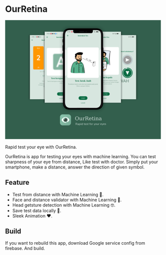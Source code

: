# OurRetina

![Alt text](/screenshoot/ss_main.png?raw=true "Image Main")

Rapid test your eye with OurRetina.

OurRetina is app for testing your eyes with machine learning. You can test sharpness of your eye from distance, Like test with doctor. Simply put your smartphone, make a distance, answer the direction of given symbol.

## Feature

- Test from distance with Machine Learning 📲.
- Face and distance validator with Machine Learning 📏.
- Head getsture detection with Machine Learning 🤓.
- Save test data locally 💾.
- Sleek Animation ❤️.

## Build

If you want to rebuild this app, download Google service config from firebase. And build.
